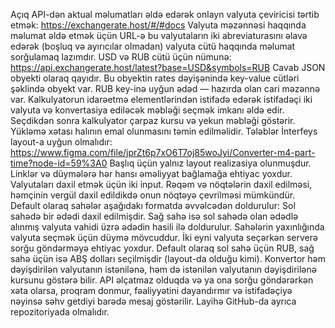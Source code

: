 Açıq API-dən aktual məlumatları əldə edərək onlayn valyuta çeviricisi tərtib etmək:
https://exchangerate.host/#/#docs 
Valyuta məzənnəsi haqqında məlumat əldə etmək üçün URL-ə bu valyutaların iki abreviaturasını əlavə edərək (boşluq və ayırıcılar olmadan) valyuta cütü haqqında məlumat sorğulamaq lazımdır. USD və RUB cütü üçün nümunə:
https://api.exchangerate.host/latest?base=USD&symbols=RUB 
Cavab JSON obyekti olaraq qayıdır. Bu obyektin rates dəyişənində key-value cütləri şəklində obyekt var. RUB key-inə uyğun ədəd — hazırda olan cari məzənnə var.
Kalkulyatorun idarəetmə elementlərindən istifadə edərək istifadəçi iki valyuta və konvertasiya ediləcək məbləği seçmək imkanı əldə edir. Seçdikdən sonra kalkulyator çarpaz kursu və yekun məbləği göstərir. 
Yükləmə xətası halının emal olunmasını təmin edilməlidir.
Tələblər
İnterfeys layout-a uyğun olmalıdır:
https://www.figma.com/file/jprZt6p7xO6T7oj85woJyi/Converter-m4-part-time?node-id=59%3A0 
Başlıq üçün yalnız layout realizasiya olunmuşdur. Linklər və düymələrə hər hansı əməliyyat bağlamağa ehtiyac yoxdur.
Valyutaları daxil etmək üçün iki input. Rəqəm və nöqtələrin daxil edilməsi, həmçinin vergül daxil edildikdə onun nöqtəyə çevrilməsi mümkündür. 
Default olaraq sahələr aşağıdakı formatda əvvəlcədən doldurulur:
Sol sahədə bir ədədi daxil edilmişdir.
Sağ sahə isə sol sahədə olan ədədlə alınmış valyuta vahidi üzrə ədədin hasili ilə doldurulur.
Sahələrin yaxınlığında valyuta seçmək üçün düymə mövcuddur. 
İki eyni valyuta seçərkən serverə sorğu göndərməyə ehtiyac yoxdur. Default  olaraq sol sahə üçün RUB, sağ sahə üçün isə ABŞ dolları seçilmişdir (layout-da olduğu kimi).
Konvertor həm dəyişdirilən valyutanın istənilənə, həm də istənilən valyutanın dəyişdirilənə kursunu göstərə bilir.
API əlçatmaz olduqda və ya ona sorğu göndərərkən xəta olarsa, proqram donmur, fəaliyyətini dayandırmır və  istifadəçiyə nəyinsə səhv getdiyi barədə mesaj göstərilir.
Layihə GitHub-da ayrıca repozitoriyada olmalıdır.